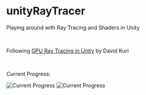 # unityRayTracer

<p>Playing around with Ray Tracing and Shaders in Unity</p>
<br>
<p>Following <a href="http://blog.three-eyed-games.com/2018/05/03/gpu-ray-tracing-in-unity-part-1/">GPU Ray Tracing in Unity</a> by David Kuri</p>
<br>
<p>Current Progress:</p>
<img src="rayTracer/Images/Seed_66 - sampleCount_8192.png" alt="Current Progress" />
<img src="rayTracer/Images/Seed_66 - Dark - sampleCount_8192.png" alt="Current Progress" />